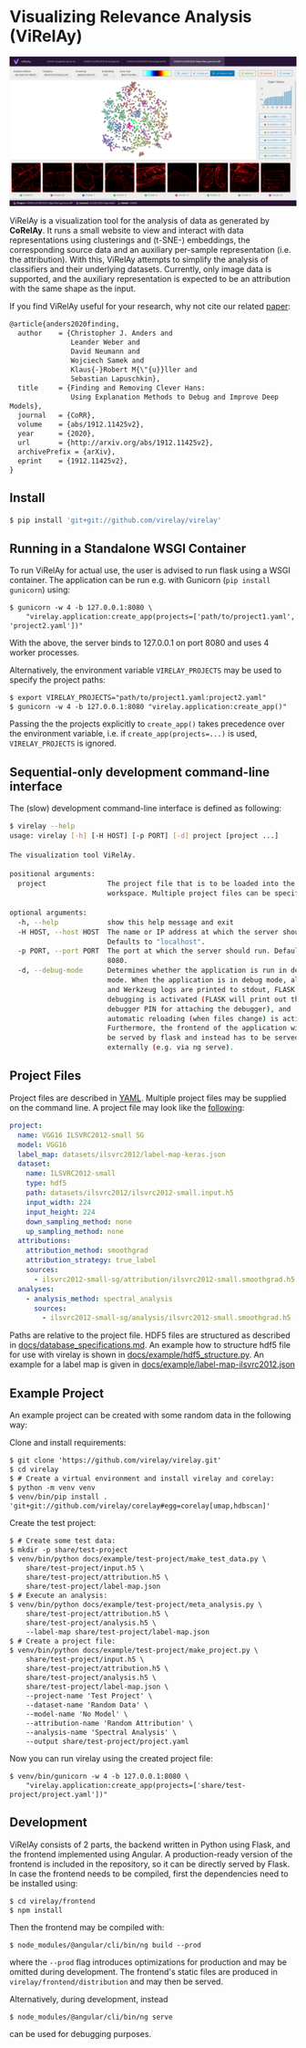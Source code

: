 # Visualizing Relevance Analysis (ViRelAy)
![ViRelAy Screenshot](docs/img/virelay-screenshot.png)

ViRelAy is a visualization tool for the analysis of data as generated by **CoRelAy**.
It runs a small website to view and interact with data representations using clusterings and
(t-SNE-) embeddings, the corresponding source data and an auxiliary per-sample representation (i.e. the attribution).
With this, ViRelAy attempts to simplify the analysis of classifiers and their underlying datasets.
Currently, only image data is supported, and the auxiliary representation is expected to be an attribution with the same shape as the input.

If you find ViRelAy useful for your research, why not cite our related [paper](https://arxiv.org/abs/1912.11425v2):
```
@article{anders2020finding,
  author    = {Christopher J. Anders and
               Leander Weber and
               David Neumann and
               Wojciech Samek and
               Klaus{-}Robert M{\"{u}}ller and
               Sebastian Lapuschkin},
  title     = {Finding and Removing Clever Hans:
               Using Explanation Methods to Debug and Improve Deep Models},
  journal   = {CoRR},
  volume    = {abs/1912.11425v2},
  year      = {2020},
  url       = {http://arxiv.org/abs/1912.11425v2},
  archivePrefix = {arXiv},
  eprint    = {1912.11425v2},
}
```

## Install
```sh
$ pip install 'git+git://github.com/virelay/virelay'
```

## Running in a Standalone WSGI Container
To run ViRelAy for actual use, the user is advised to run flask using a WSGI container.
The application can be run e.g. with Gunicorn (`pip install gunicorn`) using:

```shell
$ gunicorn -w 4 -b 127.0.0.1:8080 \
    "virelay.application:create_app(projects=['path/to/project1.yaml', 'project2.yaml'])"
```
With the above, the server binds to 127.0.0.1 on port 8080 and uses 4 worker processes.

Alternatively, the environment variable `VIRELAY_PROJECTS` may be used to specify the project paths:
```shell
$ export VIRELAY_PROJECTS="path/to/project1.yaml:project2.yaml"
$ gunicorn -w 4 -b 127.0.0.1:8080 "virelay.application:create_app()"
```

Passing the the projects explicitly to `create_app()` takes precedence over the
environment variable, i.e. if `create_app(projects=...)` is used,
`VIRELAY_PROJECTS` is ignored.


## Sequential-only development command-line interface
The (slow) development command-line interface is defined as following:

```sh
$ virelay --help
usage: virelay [-h] [-H HOST] [-p PORT] [-d] project [project ...]

The visualization tool ViRelAy.

positional arguments:
  project               The project file that is to be loaded into the
                        workspace. Multiple project files can be specified.

optional arguments:
  -h, --help            show this help message and exit
  -H HOST, --host HOST  The name or IP address at which the server should run.
                        Defaults to "localhost".
  -p PORT, --port PORT  The port at which the server should run. Defaults to
                        8080.
  -d, --debug-mode      Determines whether the application is run in debug
                        mode. When the application is in debug mode, all FLASK
                        and Werkzeug logs are printed to stdout, FLASK
                        debugging is activated (FLASK will print out the
                        debugger PIN for attaching the debugger), and
                        automatic reloading (when files change) is activated.
                        Furthermore, the frontend of the application will not
                        be served by flask and instead has to be served
                        externally (e.g. via ng serve).
```


## Project Files
Project files are described in [YAML](https://yaml.org/).
Multiple project files may be supplied on the command line.
A project file may look like the [following](docs/example/ilsvrc2012/project-sg.yaml):

```yaml
project:
  name: VGG16 ILSVRC2012-small SG
  model: VGG16
  label_map: datasets/ilsvrc2012/label-map-keras.json
  dataset:
    name: ILSVRC2012-small
    type: hdf5
    path: datasets/ilsvrc2012/ilsvrc2012-small.input.h5
    input_width: 224
    input_height: 224
    down_sampling_method: none
    up_sampling_method: none
  attributions:
    attribution_method: smoothgrad
    attribution_strategy: true_label
    sources:
      - ilsvrc2012-small-sg/attribution/ilsvrc2012-small.smoothgrad.h5
  analyses:
    - analysis_method: spectral_analysis
      sources:
        - ilsvrc2012-small-sg/analysis/ilsvrc2012-small.smoothgrad.h5
```

Paths are relative to the project file. HDF5 files are structured as described in [docs/database_specifications.md](docs/database_specifications.md).
An example how to structure hdf5 file for use with virelay is shown in [docs/example/hdf5_structure.py](docs/example/hdf5_structure.py).
An example for a label map is given in [docs/example/label-map-ilsvrc2012.json](docs/example/ilsvrc2012/label-map.json)


## Example Project
An example project can be created with some random data in the following way:

Clone and install requirements:
```shell
$ git clone 'https://github.com/virelay/virelay.git'
$ cd virelay
$ # Create a virtual environment and install virelay and corelay:
$ python -m venv venv
$ venv/bin/pip install . 'git+git://github.com/virelay/corelay#egg=corelay[umap,hdbscan]'
```

Create the test project:
```shell
$ # Create some test data:
$ mkdir -p share/test-project
$ venv/bin/python docs/example/test-project/make_test_data.py \
    share/test-project/input.h5 \
    share/test-project/attribution.h5 \
    share/test-project/label-map.json
$ # Execute an analysis:
$ venv/bin/python docs/example/test-project/meta_analysis.py \
    share/test-project/attribution.h5 \
    share/test-project/analysis.h5 \
    --label-map share/test-project/label-map.json
$ # Create a project file:
$ venv/bin/python docs/example/test-project/make_project.py \
    share/test-project/input.h5 \
    share/test-project/attribution.h5 \
    share/test-project/analysis.h5 \
    share/test-project/label-map.json \
    --project-name 'Test Project' \
    --dataset-name 'Random Data' \
    --model-name 'No Model' \
    --attribution-name 'Random Attribution' \
    --analysis-name 'Spectral Analysis' \
    --output share/test-project/project.yaml
```

Now you can run virelay using the created project file:
```shell
$ venv/bin/gunicorn -w 4 -b 127.0.0.1:8080 \
    "virelay.application:create_app(projects=['share/test-project/project.yaml'])"
```

## Development
ViRelAy consists of 2 parts, the backend written in Python using Flask, and the frontend implemented using Angular.
A production-ready version of the frontend is included in the repository, so it can be directly served by Flask.
In case the frontend needs to be compiled, first the dependencies need to be installed using:
```shell
$ cd virelay/frontend
$ npm install
```

Then the frontend may be compiled with:
```shell
$ node_modules/@angular/cli/bin/ng build --prod
```
where the `--prod` flag introduces optimizations for production and may be omitted during development.
The frontend's static files are produced in `virelay/frontend/distribution` and may then be served.

Alternatively, during development, instead
```shell
$ node_modules/@angular/cli/bin/ng serve
```
can be used for debugging purposes.
